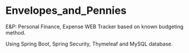 # Envelopes_and_Pennies
E&P: Personal Finance, Expense WEB Tracker based on known budgeting method.

Using Spring Boot, Spring Security, Thymeleaf and MySQL database.
